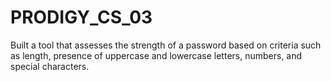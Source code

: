 # PRODIGY_CS_03
Built a tool that assesses the strength of a password based on criteria such as length, presence of uppercase and lowercase letters, numbers, and special characters.
